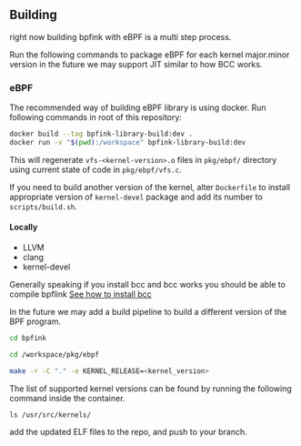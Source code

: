 ## Building

right now building bpfink with eBPF is a multi step process. 

Run the following commands to package eBPF for each kernel major.minor version
in the future we may support JIT similar to how BCC works. 

### eBPF

The recommended way of building eBPF library is using docker. Run following commands in root of this repository:

```bash
docker build --tag bpfink-library-build:dev . 
docker run -v "$(pwd):/workspace" bpfink-library-build:dev
```

This will regenerate `vfs-<kernel-version>.o` files in `pkg/ebpf/` directory using current state of code in `pkg/ebpf/vfs.c`.

If you need to build another version of the kernel, alter `Dockerfile` to install appropriate version of `kernel-devel`
package and add its number to `scripts/build.sh`.

#### Locally

* LLVM
* clang
* kernel-devel

Generally speaking if you install bcc and bcc works you should be able to compile bpflink
[See how to install bcc](https://github.com/iovisor/bcc/blob/master/INSTALL.md)

In the future we may add a build pipeline to build a different version of the BPF program. 

```bash
cd bpfink

cd /workspace/pkg/ebpf

make -r -C "." -e KERNEL_RELEASE=<kernel_version>
```
The list of supported kernel versions can be found by running the following command inside the container.

`ls /usr/src/kernels/`

add the updated ELF files to the repo, and push to your branch.

